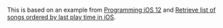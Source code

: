 This is based on an example from [Programming iOS 12](https://github.com/mattneub/Programming-iOS-Book-Examples/tree/master/bk2ch16p678mediaQuery) and [Retrieve list of songs ordered by last play time in iOS](https://stackoverflow.com/questions/14651641/retrieve-list-of-songs-ordered-by-last-play-time-in-ios).
